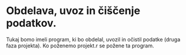 # Obdelava, uvoz in čiščenje podatkov.

Tukaj bomo imeli program, ki bo obdelal, uvozil in očistil podatke (druga faza
projekta). Ko poženemo projekt.r se požene ta program.
